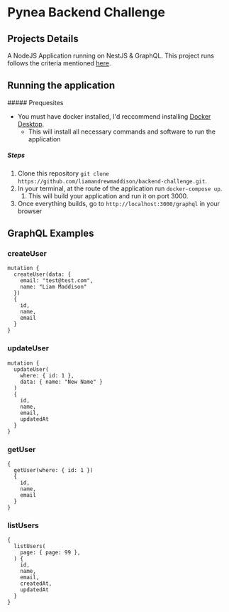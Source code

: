 # Pynea Backend Challenge

## Projects Details

A NodeJS Application running on NestJS & GraphQL. This project runs follows the criteria mentioned [here](https://teampynea.notion.site/Backend-Hiring-Challenge-NestJS-de26c804d8bb42e589dde964e044fa30).

## Running the application

##### Prequesites
* You must have docker installed, I'd reccommend installing [Docker Desktop](https://docs.docker.com/desktop/).
  * This will install all necessary commands and software to run the application


##### Steps

1. Clone this repository `git clone https://github.com/liamandrewmaddison/backend-challenge.git`.
2. In your terminal, at the route of the application run `docker-compose up`.
   1. This will build your application and run it on port 3000.
3. Once everything builds, go to `http://localhost:3000/graphql` in your browser


## GraphQL Examples

### createUser
```
mutation {
  createUser(data: {
    email: "test@test.com",
    name: "Liam Maddison"
  })
  {
    id,
    name,
    email
  }
}
```

### updateUser
```
mutation {
  updateUser(
    where: { id: 1 },
    data: { name: "New Name" }
  )
  {
    id,
    name,
    email,
    updatedAt
  }
}
```

### getUser
```
{
  getUser(where: { id: 1 })
  {
    id,
    name,
    email
  }
}
```

### listUsers
```
{
  listUsers(
    page: { page: 99 },
  ) {
    id,
    name,
    email,
    createdAt,
    updatedAt
  }
}
```